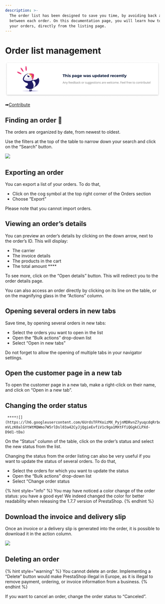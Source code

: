 ```yaml
---
description: >-
  The order list has been designed to save you time, by avoiding back and forth
  between each order. On this documentation page, you will learn how to manage
  your orders, directly from the listing page.
---
```


# Order list management

![](../../../.gitbook/assets/recent-updates.png)

➡[Contribute](https://prestashop.gitbook.io/howtocontribute/)

## **Finding an order** 🔎 

The orders are organized by date, from newest to oldest. 

Use the filters at the top of the table to narrow down your search and click on the “Search” button.

![](https://lh6.googleusercontent.com/d2z7pDl22SCy0etaWt_7qSVhAGw0AcDdiAPsrE37uqPjC3ArvZMso2IhIzN6j1mI1VnKEGSWhhW7Sd-qDRg_NcWvlwlN9JjmE5iIWnZiAuEa6jzKqpQDYkz2vc-yVOBDampSzk-8)

## **Exporting an order** 

You can export a list of your orders. To do that,

* Click on the cog symbol at the top right corner of the Orders section
* Choose “Export” 

 Please note that you cannot import orders.

## **Viewing an order’s details**

You can preview an order’s details by clicking on the down arrow, next to the order’s ID. This will display:

* The carrier
* The invoice details
* The products in the cart
* The total amount ****

To see more, click on the “Open details” button. This will redirect you to the order details page. 

You can also access an order directly by clicking on its line on the table, or on the magnifying glass in the “Actions” column.

## **Opening several orders in new tabs**

Save time, by opening several orders in new tabs:

* Select the orders you want to open in the list
* Open the “Bulk actions” drop-down list
* Select  “Open in new tabs”

Do not forget to allow the opening of multiple tabs in your navigator settings. 

## **Open the customer page in a new tab**

To open the customer page in a new tab, make a right-click on their name, and click on “Open in a new tab”.

## **Changing the order status**

     ****![](https://lh6.googleusercontent.com/6UrdsTFPXoizMX_PyjnMDRvnZ7yuqcdqRrboLt3v0W2XXalPe3lTD0Iuv4fbb-mVLzK0alGYtWtMQWmo7W5rlDsl03a42CyJjQgieEvfiV1c9ga1MXtFfiQGgkCLPXd-D9d1-tDa)

On the “Status” column of the table, click on the order’s status and select the new status from the list. 

Changing the status from the order listing can also be very useful if you want to update the status of several orders. To do that, 

* Select the orders for which you want to update the status
* Open the “Bulk actions” drop-down list
* Select “Change order status

{% hint style="info" %}
You may have noticed a color change of the order status: you have a good eye! We indeed changed the color for better readability when releasing the 1.7.7 version of PrestaShop.
{% endhint %}

## **Download the invoice and delivery slip**

Once an invoice or a delivery slip is generated into the order, it is possible to download it in the action column.

![](https://lh3.googleusercontent.com/rmQ81g7g4TDlw4Wg_cP3cI8G3n9dC75cwqrLRy_1gENUCMZJyF6lkSL4wLsDIG7wViXZdAZLuTTfwuoDzFDA0wr00SImSsTnGkuWYYXxeRntnqx_ED4LNhK83fBkPweYyIcMfp1c)

## **Deleting an order**

{% hint style="warning" %}
You cannot delete an order. Implementing a “Delete” button would make PrestaShop illegal in Europe, as it is illegal to remove payment, ordering, or invoice information from a business.
{% endhint %}

If you want to cancel an order, change the order status to “Canceled”.   


